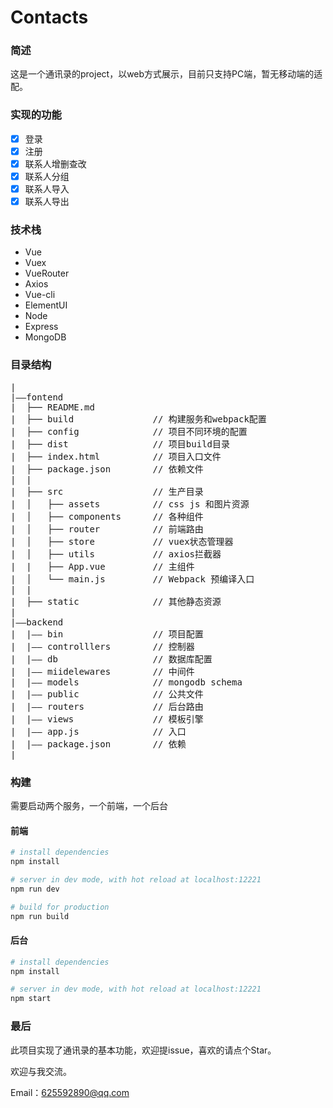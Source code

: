 # Contacts
### 简述
这是一个通讯录的project，以web方式展示，目前只支持PC端，暂无移动端的适配。

### 实现的功能

* [x] 登录
* [x] 注册
* [x] 联系人增删查改
* [x] 联系人分组
* [x] 联系人导入
* [x] 联系人导出

### 技术栈
  
* Vue
* Vuex
* VueRouter
* Axios
* Vue-cli
* ElementUI
* Node
* Express
* MongoDB

### 目录结构
<pre>
|
|——fontend
|  ├── README.md           
|  ├── build               // 构建服务和webpack配置
|  ├── config              // 项目不同环境的配置
|  ├── dist                // 项目build目录
|  ├── index.html          // 项目入口文件
|  ├── package.json        // 依赖文件
|  |
|  ├── src                 // 生产目录
|  │   ├── assets          // css js 和图片资源
|  │   ├── components      // 各种组件
|  │   ├── router          // 前端路由
|  │   ├── store           // vuex状态管理器
|  │   ├── utils           // axios拦截器
|  |   ├── App.vue         // 主组件
|  │   └── main.js         // Webpack 预编译入口
|  |
|  ├── static              // 其他静态资源 
|
|——backend
|  |—— bin                 // 项目配置
|  |—— controlllers        // 控制器
|  |—— db                  // 数据库配置
|  |—— miidelewares        // 中间件
|  |—— models              // mongodb schema
|  |—— public              // 公共文件
|  |—— routers             // 后台路由
|  |—— views               // 模板引擎
|  |—— app.js              // 入口
|  |—— package.json        // 依赖
|
</pre>
### 构建
需要启动两个服务，一个前端，一个后台
#### 前端
``` bash
# install dependencies
npm install

# server in dev mode, with hot reload at localhost:12221
npm run dev

# build for production
npm run build

```
#### 后台
``` bash
# install dependencies
npm install

# server in dev mode, with hot reload at localhost:12221
npm start
```

### 最后

此项目实现了通讯录的基本功能，欢迎提issue，喜欢的请点个Star。

欢迎与我交流。

Email：625592890@qq.com
